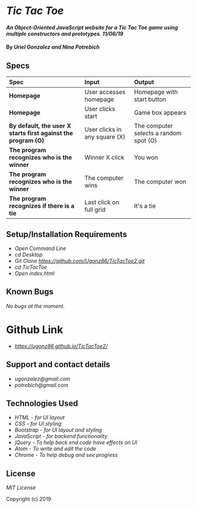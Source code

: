 # _Tic Tac Toe_

#### _An Object-Oriented JavaScript website for a Tic Tac Toe game using multiple constructors and prototypes. 11/06/19_

#### By _**Uriel Gonzalez and Nina Potrebich**_

## Specs

| Spec | Input | Output |
| :----------- | :----------------------| :----------- |
| **Homepage**   | User accesses homepage | Homepage with start button |
| **Homepage** | User clicks start | Game box appears |
| **By default, the user X starts first against the program (O)** | User clicks in any square (X) | The computer selects a random spot (O) |
| **The program recognizes who is the winner** | Winner X click |  You won |
| **The program recognizes who is the winner** | The computer wins |  The computer won |
| **The program recognizes if there is a tie** | Last click on full grid |  It's a tie |


## Setup/Installation Requirements

* _Open Command Line_
* _cd Desktop_
* _Git Clone https://github.com/Ugonz86/TicTacToe2.git_
* _cd TicTacToe_
* _Open index.html_

## Known Bugs

_No bugs at the moment._

# Github Link
* _https://ugonz86.github.io/TicTacToe2/_

## Support and contact details

* _ugonzalez@gmail.com_
* _potrebich@gmail.com_

## Technologies Used

* _HTML - for UI layout_
* _CSS - for UI styling_
* _Bootstrap - for UI layout and styling_
* _JavaScript - for backend functionality_
* _jQuery - To help back end code have effects on UI_
* _Atom - To write and edit the code_
* _Chrome - To help debug and see progress_

## License

*MIT License*

Copyright (c) 2019
